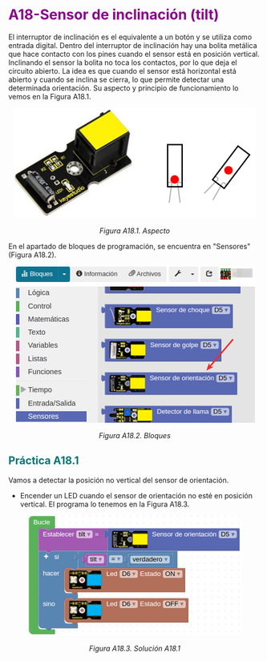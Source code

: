 # <FONT COLOR=#8B008B>A18-Sensor de inclinación (tilt)</font>
El interruptor de inclinación es el equivalente a un botón y se utiliza como entrada digital. Dentro del interruptor de inclinación hay una bolita metálica que hace contacto con los pines cuando el sensor está en posición vertical. Inclinando el sensor la bolita no toca los contactos, por lo que deja el circuito abierto. La idea es que cuando el sensor está horizontal está abierto y cuando se inclina se cierra, lo que permite detectar una determinada orientación. Su aspecto y principio de funcionamiento lo vemos en la Figura A18.1.

<center>

![Aspecto](../img/A18/FA18_1.png)

*Figura A18.1. Aspecto*

</center>

En el apartado de bloques de programación, se encuentra en "Sensores" (Figura A18.2).

<center>

![Bloques](../img/A18/FA18_2.png)

*Figura A18.2. Bloques*

</center>

## <FONT COLOR=#007575>**Práctica A18.1**</font>
Vamos a detectar la posición no vertical del sensor de orientación.

* Encender un LED cuando el sensor de orientación no esté en posición vertical. El programa lo tenemos en la Figura A18.3.

<center>

![Solución A18.1](../img/A18/FA18_3.png)

*Figura A18.3. Solución A18.1*

</center>
